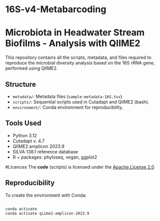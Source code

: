 # 16S-v4-Metabarcoding
# Microbiota in Headwater Stream Biofilms - Analysis with QIIME2

This repository contains all the scripts, metadata, and files required to reproduce the microbial diversity analysis based on the 16S rRNA gene, performed using QIIME2.

## Structure

- `metadata/`: Metadata files (`sample-metadata-16S.tsv`).
- `scripts/`: Sequential scripts used in Cutadapt and QIIME2 (bash).
- `environment/`: Conda environment for reproducibility.

## Tools Used
- Python 3.12
- Cutadapt v. 4.7  
- QIIME2 amplicon 2023.9
- SILVA 138.1 reference database
- R + packages: phyloseq, vegan, ggplot2

#Licences
The **code** (scripts) is licensed under the [Apache License 2.0](LICENSE)

## Reproducibility

To create the environment with Conda:

```bash

conda activate
conda activate qiime2-amplicon-2023.9
